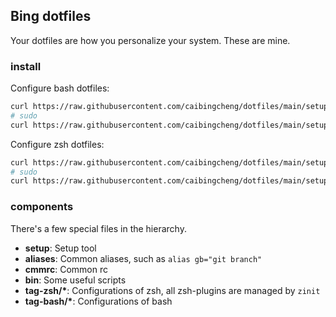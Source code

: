 ## Bing dotfiles

Your dotfiles are how you personalize your system. These are mine.

### install

Configure bash dotfiles:

```bash
curl https://raw.githubusercontent.com/caibingcheng/dotfiles/main/setup | bash -s bash
# sudo
curl https://raw.githubusercontent.com/caibingcheng/dotfiles/main/setup | bash -s bash sudo
```

Configure zsh dotfiles:

```zsh
curl https://raw.githubusercontent.com/caibingcheng/dotfiles/main/setup | bash -s zsh
# sudo
curl https://raw.githubusercontent.com/caibingcheng/dotfiles/main/setup | bash -s zsh sudo
```

### components

There's a few special files in the hierarchy.

- **setup**: Setup tool
- **aliases**: Common aliases, such as `alias gb="git branch"`
- **cmmrc**: Common rc
- **bin**: Some useful scripts
- **tag-zsh/\***: Configurations of zsh, all zsh-plugins are managed by `zinit`
- **tag-bash/\***: Configurations of bash

